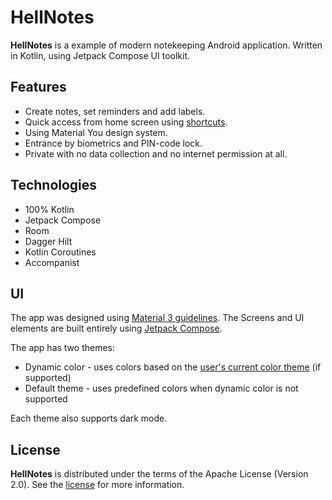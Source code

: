 

# HellNotes

**HellNotes** is a example of modern notekeeping Android application. Written in Kotlin, using Jetpack Compose UI toolkit. 

## Features

- Create notes, set reminders and add labels.
- Quick access from home screen using [shortcuts](https://developer.android.com/develop/ui/views/launch/shortcuts).
- Using Material You design system.
- Entrance by biometrics and PIN-code lock.
- Private with no data collection and no internet permission at all.

## Technologies

- 100% Kotlin
- Jetpack Compose
- Room
- Dagger Hilt
- Kotlin Coroutines
- Accompanist

## UI

The app was designed using [Material 3 guidelines](https://m3.material.io/). The Screens and UI elements are built entirely using [Jetpack Compose](https://developer.android.com/jetpack/compose). 

The app has two themes: 

- Dynamic color - uses colors based on the [user's current color theme](https://material.io/blog/announcing-material-you) (if supported)
- Default theme - uses predefined colors when dynamic color is not supported

Each theme also supports dark mode. 

## License

**HellNotes** is distributed under the terms of the Apache License (Version 2.0). See the
[license](LICENSE) for more information.
